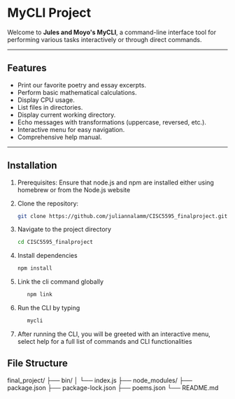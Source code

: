# MyCLI Project

Welcome to **Jules and Moyo's MyCLI**, a command-line interface tool for performing various tasks interactively or through direct commands.

---

## Features

- Print our favorite poetry and essay excerpts.
- Perform basic mathematical calculations.
- Display CPU usage.
- List files in directories.
- Display current working directory.
- Echo messages with transformations (uppercase, reversed, etc.).
- Interactive menu for easy navigation.
- Comprehensive help manual.

---

## Installation

1. Prerequisites: Ensure that node.js and npm are installed either using homebrew or from the Node.js website 

2. Clone the repository:
   ```bash
   git clone https://github.com/juliannalamm/CISC5595_finalproject.git

3. Navigate to the project directory 
   ```bash
   cd CISC5595_finalproject

4. Install dependencies
   ```bash
   npm install

5. Link the cli command globally 
   ```bash
      npm link
6. Run the CLI by typing 
   ```bash 
      mycli 
7. After running the CLI, you will be greeted with an interactive menu, select help for a full list of commands and CLI functionalities


## File Structure
final_project/
├── bin/
│   └── index.js
├── node_modules/
├── package.json
├── package-lock.json
├── poems.json
└── README.md